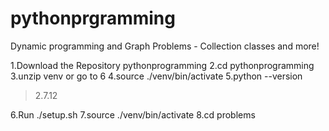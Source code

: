 # pythonprgramming
Dynamic programming and Graph Problems - Collection classes and more!


1.Download the Repository pythonprogramming
2.cd pythonprogramming 
3.unzip venv or go to 6
4.source ./venv/bin/activate
5.python --version
>2.7.12

6.Run ./setup.sh
7.source ./venv/bin/activate
8.cd problems 
